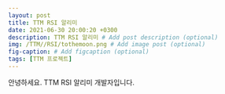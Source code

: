 ```yaml
---
layout: post
title: TTM RSI 알리미
date: 2021-06-30 20:00:20 +0300
description: TTM RSI 알리미 # Add post description (optional)
img: /TTM//RSI/tothemoon.png # Add image post (optional)
fig-caption: # Add figcaption (optional)
tags: [TTM 프로젝트]
---
```


안녕하세요. TTM RSI 알리미 개발자입니다.

